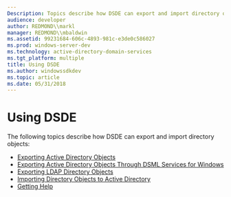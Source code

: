 ```yaml
---
Description: Topics describe how DSDE can export and import directory objects.
audience: developer
author: REDMOND\\markl
manager: REDMOND\\mbaldwin
ms.assetid: 99231684-606c-4893-981c-e3de0c586027
ms.prod: windows-server-dev
ms.technology: active-directory-domain-services
ms.tgt_platform: multiple
title: Using DSDE
ms.author: windowssdkdev
ms.topic: article
ms.date: 05/31/2018
---
```


# Using DSDE

The following topics describe how DSDE can export and import directory objects:

-   [Exporting Active Directory Objects](exporting-active-directory-objects.md)
-   [Exporting Active Directory Objects Through DSML Services for Windows](exporting-active-directory-objects-through-dsml-services-for-windows.md)
-   [Exporting LDAP Directory Objects](exporting-ldap-directory-objects.md)
-   [Importing Directory Objects to Active Directory](importing-directory-objects-to-active-directory.md)
-   [Getting Help](getting-help.md)

 

 



